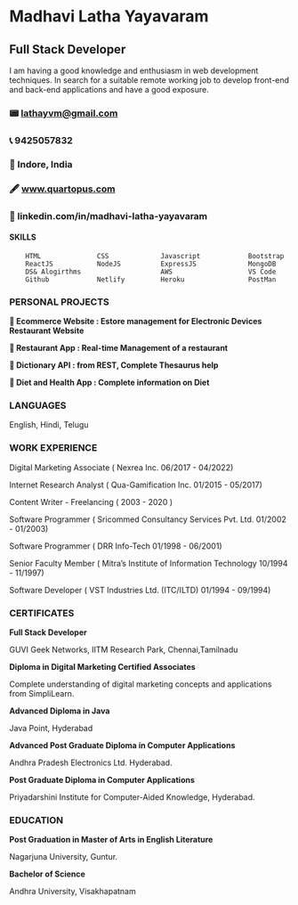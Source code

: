 #  Madhavi Latha Yayavaram #

## Full Stack Developer ## 

I am having a good knowledge and enthusiasm in web development techniques. In search for a suitable remote working job to develop
front-end and back-end applications and have a good exposure.

###  📟  lathayvm@gmail.com   
###  📞 9425057832
###  📝  Indore, India        
###  🖋   www.quartopus.com    
### 🔖  linkedin.com/in/madhavi-latha-yayavaram 



#### SKILLS
        HTML              CSS             Javascript            Bootstrap
        ReactJS           NodeJS          ExpressJS             MongoDB
        DS& Alogirthms                    AWS                   VS Code
        Github            Netlify         Heroku                PostMan

### PERSONAL PROJECTS

**🛒  Ecommerce Website   : Estore management for Electronic Devices Restaurant Website**

**🥡  Restaurant App      : Real-time Management of a restaurant**
        
**📙  Dictionary API      : from REST, Complete Thesaurus help**
        
**🥘  Diet and Health App : Complete information on Diet**


### LANGUAGES
English,       Hindi,        Telugu



### WORK EXPERIENCE

Digital Marketing Associate                 ( Nexrea Inc. 06/2017 - 04/2022)
                  
Internet Research Analyst                   ( Qua-Gamification Inc. 01/2015 - 05/2017)
                  
Content Writer - Freelancing                ( 2003 - 2020 )
                  
Software Programmer                         ( Sricommed Consultancy Services Pvt. Ltd.   01/2002 - 01/2003)

Software Programmer                         ( DRR Info-Tech   01/1998 - 06/2001)

Senior Faculty Member                       ( Mitra’s Institute of Information Technology   10/1994 - 11/1997)

Software Developer                          ( VST Industries Ltd. (ITC/ILTD)    01/1994 - 09/1994)



### CERTIFICATES

**Full Stack Developer**

GUVI Geek Networks, IITM Research Park, Chennai,Tamilnadu 

**Diploma in Digital Marketing Certified Associates**

Complete understanding of digital marketing concepts and
applications from SimpliLearn. 

**Advanced Diploma in Java**

Java Point, Hyderabad

**Advanced Post Graduate Diploma in Computer Applications**

Andhra Pradesh Electronics Ltd. Hyderabad. 

**Post Graduate Diploma in Computer Applications**

Priyadarshini Institute for Computer-Aided Knowledge, Hyderabad.

### EDUCATION

**Post Graduation in Master of Arts in English Literature**

Nagarjuna University, Guntur.

**Bachelor of Science**

Andhra University, Visakhapatnam



